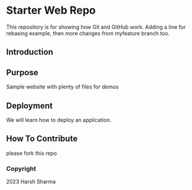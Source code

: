 # Starter Web Repo

This repository is for showing how Git and GitHub work.
Adding a line for rebasing example, then  more changes from myfeature branch too.

## Introduction

## Purpose

Sample website with plenty of files for demos

## Deployment

We will learn how to deploy an application.

## How To Contribute

please fork this repo

### Copyright

2023 Harsh Sharma